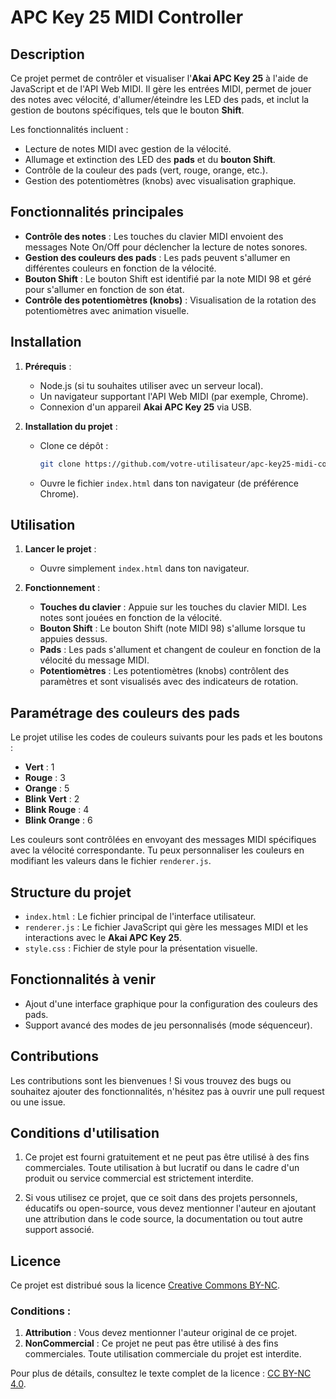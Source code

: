 # APC Key 25 MIDI Controller

## Description
Ce projet permet de contrôler et visualiser l'**Akai APC Key 25** à l'aide de JavaScript et de l'API Web MIDI. Il gère les entrées MIDI, permet de jouer des notes avec vélocité, d'allumer/éteindre les LED des pads, et inclut la gestion de boutons spécifiques, tels que le bouton **Shift**.

Les fonctionnalités incluent :
- Lecture de notes MIDI avec gestion de la vélocité.
- Allumage et extinction des LED des **pads** et du **bouton Shift**.
- Contrôle de la couleur des pads (vert, rouge, orange, etc.).
- Gestion des potentiomètres (knobs) avec visualisation graphique.

## Fonctionnalités principales
- **Contrôle des notes** : Les touches du clavier MIDI envoient des messages Note On/Off pour déclencher la lecture de notes sonores.
- **Gestion des couleurs des pads** : Les pads peuvent s'allumer en différentes couleurs en fonction de la vélocité.
- **Bouton Shift** : Le bouton Shift est identifié par la note MIDI 98 et géré pour s'allumer en fonction de son état.
- **Contrôle des potentiomètres (knobs)** : Visualisation de la rotation des potentiomètres avec animation visuelle.

## Installation

1. **Prérequis** :
   - Node.js (si tu souhaites utiliser avec un serveur local).
   - Un navigateur supportant l'API Web MIDI (par exemple, Chrome).
   - Connexion d'un appareil **Akai APC Key 25** via USB.

2. **Installation du projet** :
   - Clone ce dépôt :
     ```bash
     git clone https://github.com/votre-utilisateur/apc-key25-midi-controller.git
     ```
   - Ouvre le fichier `index.html` dans ton navigateur (de préférence Chrome).

## Utilisation

1. **Lancer le projet** :
   - Ouvre simplement `index.html` dans ton navigateur.

2. **Fonctionnement** :
   - **Touches du clavier** : Appuie sur les touches du clavier MIDI. Les notes sont jouées en fonction de la vélocité.
   - **Bouton Shift** : Le bouton Shift (note MIDI 98) s'allume lorsque tu appuies dessus.
   - **Pads** : Les pads s'allument et changent de couleur en fonction de la vélocité du message MIDI.
   - **Potentiomètres** : Les potentiomètres (knobs) contrôlent des paramètres et sont visualisés avec des indicateurs de rotation.

## Paramétrage des couleurs des pads

Le projet utilise les codes de couleurs suivants pour les pads et les boutons :
- **Vert** : 1
- **Rouge** : 3
- **Orange** : 5
- **Blink Vert** : 2
- **Blink Rouge** : 4
- **Blink Orange** : 6

Les couleurs sont contrôlées en envoyant des messages MIDI spécifiques avec la vélocité correspondante. Tu peux personnaliser les couleurs en modifiant les valeurs dans le fichier `renderer.js`.

## Structure du projet

- `index.html` : Le fichier principal de l'interface utilisateur.
- `renderer.js` : Le fichier JavaScript qui gère les messages MIDI et les interactions avec le **Akai APC Key 25**.
- `style.css` : Fichier de style pour la présentation visuelle.

## Fonctionnalités à venir
- Ajout d'une interface graphique pour la configuration des couleurs des pads.
- Support avancé des modes de jeu personnalisés (mode séquenceur).

## Contributions
Les contributions sont les bienvenues ! Si vous trouvez des bugs ou souhaitez ajouter des fonctionnalités, n'hésitez pas à ouvrir une pull request ou une issue.

## Conditions d'utilisation
1. Ce projet est fourni gratuitement et ne peut pas être utilisé à des fins commerciales. Toute utilisation à but lucratif ou dans le cadre d'un produit ou service commercial est strictement interdite.

2. Si vous utilisez ce projet, que ce soit dans des projets personnels, éducatifs ou open-source, vous devez mentionner l'auteur en ajoutant une attribution dans le code source, la documentation ou tout autre support associé.

## Licence

Ce projet est distribué sous la licence [Creative Commons BY-NC](https://creativecommons.org/licenses/by-nc/4.0/).

### Conditions :
1. **Attribution** : Vous devez mentionner l'auteur original de ce projet.
2. **NonCommercial** : Ce projet ne peut pas être utilisé à des fins commerciales. Toute utilisation commerciale du projet est interdite.

Pour plus de détails, consultez le texte complet de la licence : [CC BY-NC 4.0](https://creativecommons.org/licenses/by-nc/4.0/).